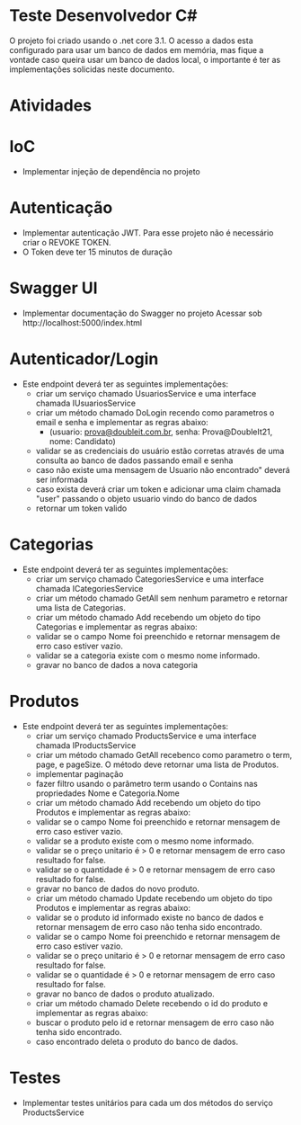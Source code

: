 # Teste Desenvolvedor C#

O projeto foi criado usando o .net core 3.1.
O acesso a dados esta configurado para usar um banco de dados em memória, mas fique a vontade caso queira usar um banco de dados local, o importante é ter as implementações solicidas neste documento.

# Atividades

   # IoC
   * Implementar injeção de dependência no projeto
   # Autenticação
   * Implementar autenticação JWT. Para esse projeto não é necessário criar o REVOKE TOKEN.
   * O Token deve ter 15 minutos de duração
   # Swagger UI
   * Implementar documentação do Swagger no projeto
   Acessar sob http://localhost:5000/index.html
   # Autenticador/Login
   * Este endpoint deverá ter as seguintes implementações: 
      * criar um serviço chamado UsuariosService e uma interface chamada IUsuariosService
      * criar um método chamado DoLogin recendo como parametros o email e senha e implementar as regras abaixo: 
        * (usuario: prova@doubleit.com.br, senha: Prova@DoubleIt21, nome: Candidato)
      * validar se as credenciais do usuário estão corretas através de uma consulta ao banco de dados passando email e senha
      * caso não existe uma mensagem de Usuario não encontrado" deverá ser informada
      * caso exista deverá criar um token e adicionar uma claim chamada "user" passando o objeto usuario vindo do banco de dados
      * retornar um token valido
   # Categorias
   * Este endpoint deverá ter as seguintes implementações: 
      * criar um serviço chamado CategoriesService e uma interface chamada ICategoriesService
      * criar um método chamado GetAll sem nenhum parametro e retornar uma lista de Categorias.
      * criar um método chamado Add recebendo um objeto do tipo Categorias e implementar as regras abaixo:
      * validar se o campo Nome foi preenchido e retornar mensagem de erro caso estiver vazio.
      * validar se a categoria existe com o mesmo nome informado.
      * gravar no banco de dados a nova categoria
   # Produtos
   * Este endpoint deverá ter as seguintes implementações: 
     * criar um serviço chamado ProductsService e uma interface chamada IProductsService
     * criar um método chamado GetAll recebenco como parametro o term, page, e pageSize. O método deve retornar uma lista de Produtos.
      * implementar paginação
      * fazer filtro usando o parâmetro term usando o Contains nas propriedades Nome e Categoria.Nome
     * criar um método chamado Add recebendo um objeto do tipo Produtos e implementar as regras abaixo:
      * validar se o campo Nome foi preenchido e retornar mensagem de erro caso estiver vazio.
      * validar se a produto existe com o mesmo nome informado.
      * validar se o preço unitario é > 0 e retornar mensagem de erro caso resultado for false.
      * validar se o quantidade é > 0 e retornar mensagem de erro caso resultado for false.
      * gravar no banco de dados do novo produto.
     * criar um método chamado Update recebendo um objeto do tipo Produtos e implementar as regras abaixo:
      * validar se o produto id informado existe no banco de dados e retornar mensagem de erro caso não tenha sido encontrado.
      * validar se o campo Nome foi preenchido e retornar mensagem de erro caso estiver vazio.
      * validar se o preço unitario é > 0 e retornar mensagem de erro caso resultado for false.
      * validar se o quantidade é > 0 e retornar mensagem de erro caso resultado for false.
      * gravar no banco de dados o produto atualizado.
     * criar um método chamado Delete recebendo o id do produto e implementar as regras abaixo:
      * buscar o produto pelo id e retornar mensagem de erro caso não tenha sido encontrado.
      * caso encontrado deleta o produto do banco de dados.
   # Testes
   * Implementar testes unitários para cada um dos métodos do serviço ProductsService
          
          
    
    


  



